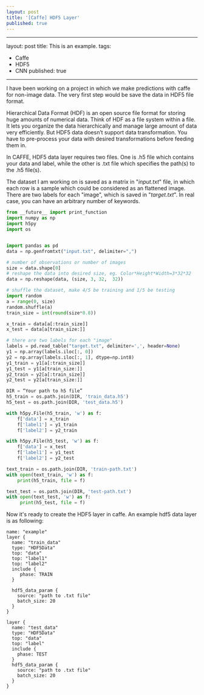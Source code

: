```yaml
---
layout: post
title: '[Caffe] HDF5 Layer'
published: true
---
```


---
layout: post
title: This is an example.
tags:
- Caffe
- HDF5
- CNN
published: true
---


I have been working on a project in which we make predictions with caffe for non-image data. The very first step would be save the data in HDF5 file format.  
	
Hierarchical Data Format (HDF) is an open source file format for storing huge amounts of numerical data. Think of HDF as a file system within a file. It lets you organize the data hierarchically and manage large amount of data very efficiently. But HDF5 data doesn’t support data transformation. You have to pre-process your data with desired transformations before feeding them in.

In CAFFE, HDF5 data layer requires two files. One is .h5 file which contains your data and label, while the other is .txt file which specifies the path(s) to the .h5 file(s).

The dataset I am working on is saved as a matrix in  "_input.txt_" file, in which each row is a sample which could be considered as an flattened image. There are two labels for each "image", which is saved in "_target.txt_". In real case, you can have an arbitrary number of keywords.

```python
from __future__ import print_function
import numpy as np
import h5py
import os


import pandas as pd
data = np.genfromtxt("input.txt", delimiter=",")

# number of observations or number of images
size = data.shape[0]
# reshape the data into desired size, eg. Color*Height*Width=3*32*32
data = np.reshape(data, (size, 3, 32,  32))

# shuffle the dataset, make 4/5 be training and 1/5 be testing
import random
a = range(0, size)
random.shuffle(a)
train_size = int(round(size*0.8))

x_train = data[a[:train_size]]
x_test = data[a[train_size:]]

# there are two labels for each "image"
labels = pd.read_table("target.txt", delimiter=',', header=None)
y1 = np.array(labels.iloc[:, 0])
y2 = np.array(labels.iloc[:, 1], dtype=np.int8)
y1_train = y1[a[:train_size]]
y1_test = y1[a[train_size:]]
y2_train = y2[a[:train_size]]
y2_test = y2[a[train_size:]]

DIR = “Your path to h5 file”
h5_train = os.path.join(DIR, 'train_data.h5')
h5_test = os.path.join(DIR, 'test_data.h5')

with h5py.File(h5_train, 'w') as f:
    f['data'] = x_train
    f['label1'] = y1_train
    f['label2'] = y2_train

with h5py.File(h5_test, 'w') as f:
    f['data'] = x_test
    f['label1'] = y1_test
    f['label2'] = y2_test

text_train = os.path.join(DIR, 'train-path.txt')
with open(text_train, 'w') as f:
    print(h5_train, file = f)

text_test = os.path.join(DIR, 'test-path.txt')
with open(text_test, 'w') as f:
     print(h5_test, file = f)

```

Now it's ready to create the HDF5 layer in caffe. An example hdf5 data layer is as following:

```
name: "example"
layer {
  name: "train_data"
  type: "HDF5Data"
  top: "data"
  top: "label1"
  top: "label2"
  include {
     phase: TRAIN
  }
  
  hdf5_data_param {
    source: "path to .txt file"
    batch_size: 20
  }
}

layer {
  name: "test_data"
  type: "HDF5Data"
  top: "data"
  top: "label"
  include {
    phase: TEST
  }
  hdf5_data_param {
    source: "path to .txt file"  
    batch_size: 20
  }
}

```
